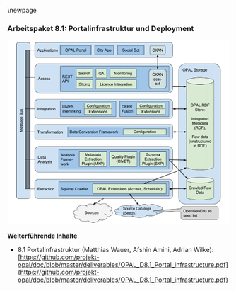 \newpage

### Arbeitspaket 8.1: Portalinfrastruktur und Deployment 

![](../Medien/AP1-3-ArchitekturUrspruenglich.png)

**Weiterführende Inhalte**

* 8.1 Portalinfrastruktur (Matthias Wauer, Afshin Amini, Adrian Wilke): [https://github.com/projekt-opal/doc/blob/master/deliverables/OPAL_D8.1_Portal_infrastructure.pdf](https://github.com/projekt-opal/doc/blob/master/deliverables/OPAL_D8.1_Portal_infrastructure.pdf)

